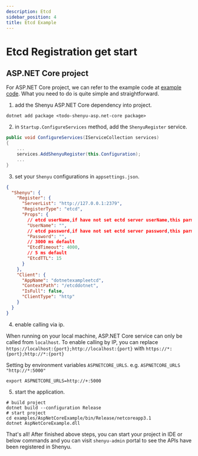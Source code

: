 ```yaml
---
description: Etcd
sidebar_position: 4
title: Etcd Example
---
```


# Etcd Registration get start

## ASP.NET Core project

For ASP.NET Core project, we can refer to the example code at [example code](https://github.com/apache/shenyu-client-dotnet/tree/main/examples/AspNetCoreExample). What you need to do is quite
simple and straightforward.

1. add the Shenyu ASP.NET Core dependency into project.

```shell
dotnet add package <todo-shenyu-asp.net-core package>
```

2. in `Startup.ConfigureServices` method, add the `ShenyuRegister` service.

```c#
public void ConfigureServices(IServiceCollection services)
{
    ...
    services.AddShenyuRegister(this.Configuration);
    ...
}
```

3. set your `Shenyu` configurations in `appsettings.json`.

```json
{
  "Shenyu": {
    "Register": {
      "ServerList": "http://127.0.0.1:2379",
      "RegisterType": "etcd",
      "Props": {
        // etcd userName,if have not set ectd server userName,this parmas can empty
        "UserName": "",
        // etcd password,if have not set ectd server password,this parmas can empty
        "Password": "",
        // 3000 ms default
        "EtcdTimeout": 4000,
        // 5 ms default
        "EtcdTTL": 15
      }
    },
    "Client": {
      "AppName": "dotnetexampleetcd",
      "ContextPath": "/etcddotnet",
      "IsFull": false,
      "ClientType": "http"
    }
  }
}
```

4. enable calling via ip.

When running on your local machine, ASP.NET Core service can only be called from `localhost`. To enable calling by IP,
you can replace `https://localhost:{port};http://localhost:{port}` with `https://*:{port};http://*:{port}`

Setting by environment variables `ASPNETCORE_URLS`. e.g. `ASPNETCORE_URLS "http://*:5000"`

```shell
export ASPNETCORE_URLS=http://+:5000
```

5. start the application.

```shell
# build project
dotnet build --configuration Release
# start project
cd examples/AspNetCoreExample/bin/Release/netcoreapp3.1
dotnet AspNetCoreExample.dll
```

That's all! After finished above steps, you can start your project in IDE or below commands and you can
visit `shenyu-admin` portal to see the APIs have been registered in Shenyu.
